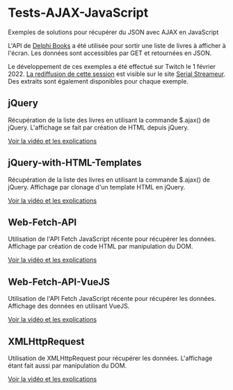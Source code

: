 # Tests-AJAX-JavaScript

Exemples de solutions pour récupérer du JSON avec AJAX en JavaScript

L'API de [Delphi Books](https://delphi-books.com) a été utilisée pour sortir une liste de livres à afficher à l'écran. Les données sont
accessibles par GET et retournées en JSON.

Le développement de ces exemples a été effectué sur Twitch le 1 février 2022. [La rediffusion de cette session](https://serialstreameur.fr/comment-utiliser-ajax-depuis-javascript-pour-afficher-des-donnees-provenant-d-une-api-externe.html) est visible sur le site [Serial Streameur](https://serialstreameur.fr/). Des extraits sont également disponibles pour chaque exemple.

## jQuery

Récupération de la liste des livres en utilisant la commande $.ajax() de jQuery. L'affichage se fait par création de
HTML depuis jQuery.

[Voir la vidéo et les explications](https://trucs-de-developpeur-web.fr/faire-de-l-ajax-en-javascript-avec-jquery.html)

## jQuery-with-HTML-Templates

Récupération de la liste des livres en utilisant la commande $.ajax() de jQuery. Affichage par clonage d'un template
HTML en jQuery.

[Voir la vidéo et les explications](https://trucs-de-developpeur-web.fr/faire-de-l-ajax-en-javascript-avec-jquery-et-un-template-html.html)

## Web-Fetch-API

Utilisation de l'API Fetch JavaScript récente pour récupérer les données. Affichage par création de code HTML par
manipulation du DOM.

[Voir la vidéo et les explications](https://trucs-de-developpeur-web.fr/faire-de-l-ajax-en-javascript-avec-fetchapi.html)

## Web-Fetch-API-VueJS

Utilisation de l'API Fetch JavaScript récente pour récupérer les données. Affichage des données en utilisant VueJS.

[Voir la vidéo et les explications](https://trucs-de-developpeur-web.fr/faire-de-l-ajax-en-javascript-avec-fetch-api-et-vuejs-pour-l-affichage.html)

## XMLHttpRequest

Utilisation de XMLHttpRequest pour récupérer les données. L'affichage étant fait aussi par manipulation du DOM.

[Voir la vidéo et les explications](https://trucs-de-developpeur-web.fr/faire-de-l-ajax-en-javascript-avec-xmlhttprequest.html)


